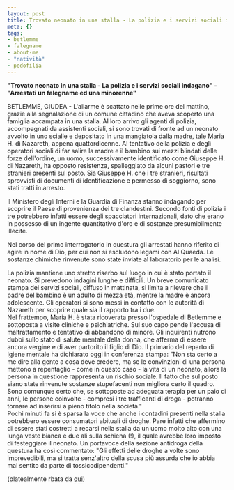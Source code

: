 ```yaml
--- 
layout: post
title: Trovato neonato in una stalla - La polizia e i servizi sociali indagano
meta: {}
tags: 
- betlemme
- falegname
- about-me
- "natività"
- pedofilia
---
```

**"Trovato neonato in una stalla - La polizia e i servizi sociali indagano" - "Arrestati un falegname ed una minorenne"**  
  
BETLEMME, GIUDEA - L'allarme è scattato nelle prime ore del mattino, grazie alla segnalazione di un comune cittadino che aveva scoperto una famiglia accampata in una stalla. Al loro arrivo gli agenti di polizia, accompagnati da assistenti sociali, si sono trovati di fronte ad un neonato avvolto in uno scialle e depositato in una mangiatoia dalla madre, tale Maria H. di Nazareth, appena quattordicenne. Al tentativo della polizia e degli operatori sociali di far salire la madre e il bambino sui mezzi blindati delle forze dell'ordine, un uomo, successivamente identificato come Giuseppe H. di Nazareth, ha opposto resistenza, spalleggiato da alcuni pastori e tre stranieri presenti sul posto. Sia Giuseppe H. che i tre stranieri, risultati sprovvisti di documenti di identificazione e permesso di soggiorno, sono stati tratti in arresto.  
  
Il Ministero degli Interni e la Guardia di Finanza stanno indagando per scoprire il Paese di provenienza dei tre clandestini. Secondo fonti di polizia i tre potrebbero infatti essere degli spacciatori internazionali, dato che erano in possesso di un ingente quantitativo d'oro e di sostanze presumibilmente illecite.  
  
Nel corso del primo interrogatorio in questura gli arrestati hanno riferito di agire in nome di Dio, per cui non si escludono legami con Al Quaeda. Le sostanze chimiche rinvenute sono state inviate al laboratorio per le analisi.  
  
La polizia mantiene uno stretto riserbo sul luogo in cui è stato portato il neonato. Si prevedono indagini lunghe e difficili. Un breve comunicato stampa dei servizi sociali, diffuso in mattinata, si limita a rilevare che il padre del bambino è un adulto di mezza età, mentre la madre è ancora adolescente. Gli operatori si sono messi in contatto con le autorità di Nazareth per scoprire quale sia il rapporto tra i due.  
Nel frattempo, Maria H. è stata ricoverata presso l'ospedale di Betlemme e sottoposta a visite cliniche e psichiatriche. Sul suo capo pende l'accusa di maltrattamento e tentativo di abbandono di minore. Gli inquirenti nutrono dubbi sullo stato di salute mentale della donna, che afferma di essere ancora vergine e di aver partorito il figlio di Dio. Il primario del reparto di Igiene mentale ha dichiarato oggi in conferenza stampa: "Non sta certo a me dire alla gente a cosa deve credere, ma se le convinzioni di una persona mettono a repentaglio - come in questo caso - la vita di un neonato, allora la persona in questione rappresenta un rischio sociale. Il fatto che sul posto siano state rinvenute sostanze stupefacenti non migliora certo il quadro. Sono comunque certo che, se sottoposte ad adeguata terapia per un paio di anni, le persone coinvolte - compresi i tre trafficanti di droga - potranno tornare ad inserirsi a pieno titolo nella società."  
Pochi minuti fa si è sparsa la voce che anche i contadini presenti nella stalla potrebbero essere consumatori abituali di droghe. Pare infatti che affermino di essere stati costretti a recarsi nella stalla da un uomo molto alto con una lunga veste bianca e due ali sulla schiena (!), il quale avrebbe loro imposto di festeggiare il neonato. Un portavoce della sezione antidroga della questura ha così commentato: "Gli effetti delle droghe a volte sono imprevedibili, ma si tratta senz'altro della scusa più assurda che io abbia mai sentito da parte di tossicodipendenti."  
  
(platealmente rbata da [qui](http://www.innoland.it/2009/12/barzelletta-storie-di-gesu.html)) 
